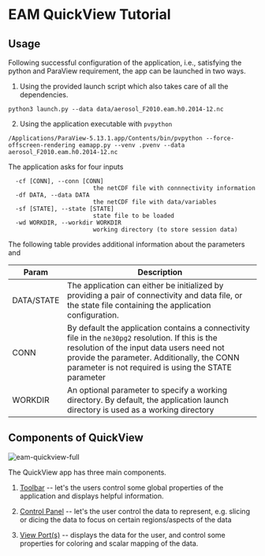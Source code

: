 # EAM QuickView Tutorial

## Usage

Following successful configuration of the application, i.e., satisfying the python
and ParaView requirement, the app can be launched in two ways.

1. Using the provided launch script which also takes care of all the dependencies.

```
python3 launch.py --data data/aerosol_F2010.eam.h0.2014-12.nc
```

2. Using the application executable with `pvpython`

```
/Applications/ParaView-5.13.1.app/Contents/bin/pvpython --force-offscreen-rendering eamapp.py --venv .pvenv --data aerosol_F2010.eam.h0.2014-12.nc
```

The application asks for four inputs
```
  -cf [CONN], --conn [CONN]
                        the netCDF file with connnectivity information
  -df DATA, --data DATA
                        the netCDF file with data/variables
  -sf [STATE], --state [STATE]
                        state file to be loaded
  -wd WORKDIR, --workdir WORKDIR
                        working directory (to store session data)
```

The following table provides additional information about the parameters and 

| Param | Description |
| -- | -- |
| DATA/STATE |  The application can either be initialized by providing a pair of connectivity and data file, or the state file containing the application configuration. |
| CONN |  By default the application contains a connectivity file in the `ne30pg2` resolution. If this is the resolution of the input data users need not provide the parameter. Additionally, the CONN parameter is not required is using the STATE parameter |      
| WORKDIR | An optional parameter to specify a working directory. By default, the application launch directory is used as a working directory |                                                  

## Components of QuickView

![eam-quickview-full](../images/eam-quickview-full.png)

The QuickView app has three main components.

1. [Toolbar](tool_bar.md) -- let's the users control some global properties of the application and displays helpful information.
    
2. [Control Panel](control_panel.md) -- let's the user control the data to represent, e.g. slicing or dicing the data to focus on certain regions/aspects of the data
    
3. [View Port(s)](view_port.md) -- displays the data for the user, and control some properties for coloring and scalar mapping of the data. 